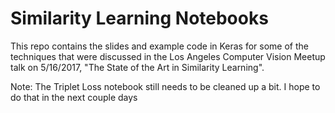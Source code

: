 # Similarity Learning Notebooks

This repo contains the slides and example code in Keras for some of the techniques that were discussed in the Los Angeles Computer Vision Meetup talk on 5/16/2017, "The State of the Art in Similarity Learning". 

Note: The Triplet Loss notebook still needs to be cleaned up a bit. I hope to do that in the next couple days

